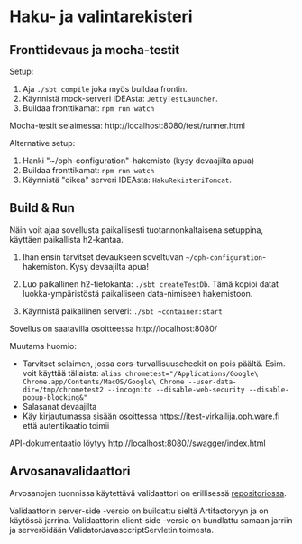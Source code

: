 # Haku- ja valintarekisteri #


## Fronttidevaus ja mocha-testit

Setup:

1. Aja `./sbt compile` joka myös buildaa frontin.
2. Käynnistä mock-serveri IDEAsta: `JettyTestLauncher`.
3. Buildaa fronttikamat: `npm run watch`

Mocha-testit selaimessa: http://localhost:8080/test/runner.html

Alternative setup:

1. Hanki "~/oph-configuration"-hakemisto (kysy devaajilta apua)
2. Buildaa fronttikamat: `npm run watch`
3. Käynnistä "oikea" serveri IDEAsta: `HakuRekisteriTomcat`.

## Build & Run ##

Näin voit ajaa sovellusta paikallisesti tuotannonkaltaisena setuppina, käyttäen paikallista h2-kantaa.

1. Ihan ensin tarvitset devaukseen soveltuvan `~/oph-configuration`-hakemiston. Kysy devaajilta apua!

2. Luo paikallinen h2-tietokanta: `./sbt createTestDb`. Tämä kopioi datat luokka-ympäristöstä paikalliseen data-nimiseen hakemistoon.

3. Käynnistä paikallinen serveri: `./sbt ~container:start`

Sovellus on saatavilla osoitteessa http://localhost:8080/

Muutama huomio:

- Tarvitset selaimen, jossa cors-turvallisuuscheckit on pois päältä. Esim. voit käyttää tällaista: `alias chrometest="/Applications/Google\ Chrome.app/Contents/MacOS/Google\ Chrome --user-data-dir=/tmp/chrometest2 --incognito --disable-web-security --disable-popup-blocking&"`
- Salasanat devaajilta
- Käy kirjautumassa sisään osoittessa https://itest-virkailija.oph.ware.fi että autentikaatio toimii

API-dokumentaatio löytyy http://localhost:8080//swagger/index.html

## Arvosanavalidaattori

Arvosanojen tuonnissa käytettävä validaattori on erillisessä [repositoriossa](https://github.com/Opetushallitus/validaattori).

Validaattorin server-side -versio on buildattu sieltä Artifactoryyn ja on käytössä jarrina. Validaattorin client-side -versio on bundlattu samaan jarriin ja serveröidään ValidatorJavasccriptServletin toimesta.
